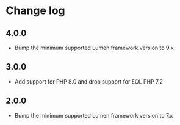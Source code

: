 # Change log

## 4.0.0

* Bump the minimum supported Lumen framework version to 9.x

## 3.0.0

* Add support for PHP 8.0 and drop support for EOL PHP 7.2

## 2.0.0

* Bump the minimum supported Lumen framework version to 7.x
